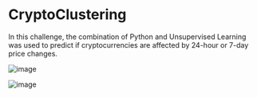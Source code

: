# CryptoClustering

In this challenge, the combination of Python and Unsupervised Learning was used to predict if cryptocurrencies are affected by 24-hour or 7-day price changes.







![image](https://github.com/cuteoo2/CryptoClustering/assets/122655370/1fb0c0a6-6c67-4179-8975-7bde3e0c7622)




![image](https://github.com/cuteoo2/CryptoClustering/assets/122655370/5fdc477e-b190-4351-a443-d8574b606945)
